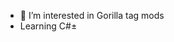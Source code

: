 
- 👀 I’m interested in Gorilla tag mods
- Learning C#±
<!---
CrytosGtag/CrytosGtag is a ✨ special ✨ repository because its `README.md` (this file) appears on your GitHub profile.
You can click the Preview link to take a look at your changes.
--->

